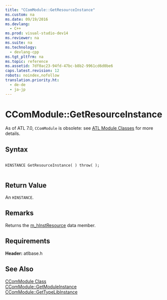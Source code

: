 ```yaml
---
title: "CComModule::GetResourceInstance"
ms.custom: na
ms.date: 09/19/2016
ms.devlang: 
  - C++
ms.prod: visual-studio-dev14
ms.reviewer: na
ms.suite: na
ms.technology: 
  - devlang-cpp
ms.tgt_pltfrm: na
ms.topic: reference
ms.assetid: 7df0ac23-94fd-47bc-b8b2-9961cd6d0be6
caps.latest.revision: 12
robots: noindex,nofollow
translation.priority.ht: 
  - de-de
  - ja-jp
---
```

# CComModule::GetResourceInstance
As of ATL 7.0, `CComModule` is obsolete: see [ATL Module Classes](../vs140/ATL-Module-Classes.md) for more details.  
  
## Syntax  
  
```  
  
HINSTANCE GetResourceInstance( ) throw( );  
  
```  
  
## Return Value  
 An `HINSTANCE`.  
  
## Remarks  
 Returns the [m_hInstResource](../vs140/CComModule--m_hInstResource.md) data member.  
  
## Requirements  
 **Header:** atlbase.h  
  
## See Also  
 [CComModule Class](../vs140/CComModule-Class.md)   
 [CComModule::GetModuleInstance](../vs140/CComModule--GetModuleInstance.md)   
 [CComModule::GetTypeLibInstance](../vs140/CComModule--GetTypeLibInstance.md)